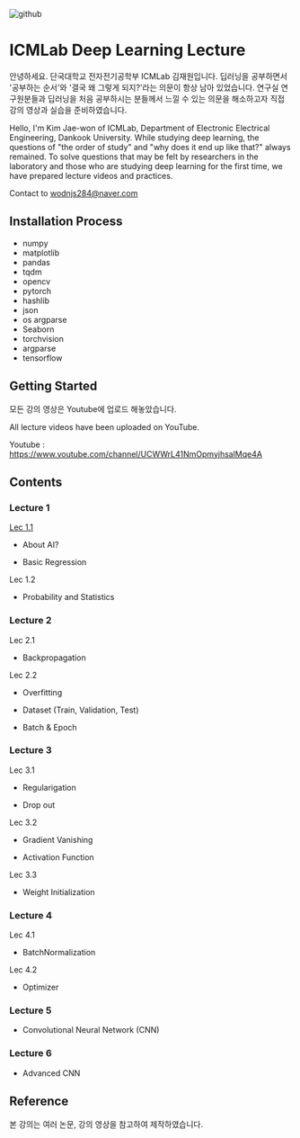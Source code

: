 ![github](https://user-images.githubusercontent.com/79714441/149536321-75d763c1-0754-44b1-87a0-23d9c962aad4.jpg)
# **ICMLab Deep Learning Lecture**
안녕하세요. 단국대학교 전자전기공학부 ICMLab 김재원입니다.
딥러닝을 공부하면서 '공부하는 순서'와 '결국 왜 그렇게 되지?'라는 의문이 항상 남아 있었습니다.
연구실 연구원분들과 딥러닝을 처음 공부하시는 분들께서 느낄 수 있는 의문을 해소하고자 직접 강의 영상과 실습을 준비하였습니다.

Hello, I'm Kim Jae-won of ICMLab, Department of Electronic Electrical Engineering, Dankook University.
While studying deep learning, the questions of "the order of study" and "why does it end up like that?" always remained.
To solve questions that may be felt by researchers in the laboratory and those who are studying deep learning for the first time, we have prepared lecture videos and practices.

Contact to wodnjs284@naver.com

## **Installation Process**
* numpy
* matplotlib
* pandas
* tqdm
* opencv
* pytorch
* hashlib
* json
* os argparse
* Seaborn
* torchvision
* argparse
* tensorflow

## **Getting Started**
모든 강의 영상은 Youtube에 업로드 해놓았습니다. 

All lecture videos have been uploaded on YouTube.

Youtube : https://www.youtube.com/channel/UCWWrL41NmOpmyjhsalMqe4A

## **Contents**

### **Lecture 1**
[Lec 1.1](https://youtu.be/3GLh5v6FfxI)

  * About AI?
  
  * Basic Regression
  

Lec 1.2

  * Probability and Statistics

### **Lecture 2**
Lec 2.1

  * Backpropagation
 
Lec 2.2

  * Overfitting
  
  * Dataset (Train, Validation, Test)
  
  * Batch & Epoch
  
### **Lecture 3**
Lec 3.1

  * Regularigation
  
  * Drop out
  
Lec 3.2

  * Gradient Vanishing
  
  * Activation Function
  
Lec 3.3

  * Weight Initialization

### **Lecture 4**
Lec 4.1 

  * BatchNormalization

Lec 4.2

  * Optimizer
  
### **Lecture 5**
* Convolutional Neural Network (CNN)

### **Lecture 6**
* Advanced CNN


## **Reference**
본 강의는 여러 논문, 강의 영상을 참고하여 제작하였습니다.
